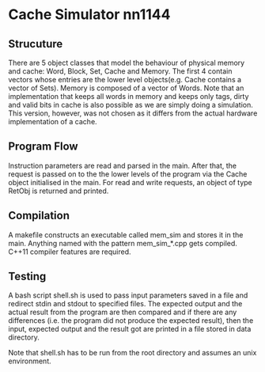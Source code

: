 Cache Simulator nn1144
==================================

Strucuture
------------------------

There are 5 object classes that model the behaviour of physical memory and cache:
Word, Block, Set, Cache and Memory. The first 4 contain vectors whose entries
are the lower level objects(e.g. Cache contains a vector of Sets). Memory is 
composed of a vector of Words. Note that an implementation that keeps all words in
memory and keeps only tags, dirty and valid bits in cache is also possible as we
are simply doing a simulation. This version, however, was not chosen as it
differs from the actual hardware implementation of a cache. 


Program Flow
-------------

Instruction parameters are read and parsed in the main. After that, the request
is passed on to the the lower levels of the program via the Cache object initialised
in the main. For read and write requests, an object of type RetObj is returned and
printed. 


Compilation
-------------

A makefile constructs an executable called mem_sim and stores it in the main.
Anything named with the pattern mem_sim_*.cpp gets compiled. C++11 compiler 
features are required.

Testing
-------------

A bash script shell.sh is used to pass input parameters saved in a file and
redirect stdin and stdout to specified files. The expected output and the actual
result from the program are then compared and if there are any differences 
(i.e. the program did not produce the expected result), then the input, expected output
and the result got are printed in a file stored in data directory.

Note that shell.sh has to be run from the root directory and assumes an unix environment.

